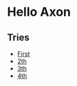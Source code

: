 # Hello Axon

## Tries

- [First](https://github.com/yangwansu/hello-axon/tree/first-try) 
- [2th](https://github.com/yangwansu/hello-axon/tree/second-try) 
- [3th](https://github.com/yangwansu/hello-axon/tree/third-try) 
- [4th](https://github.com/yangwansu/hello-axon/tree/fourth-try) 